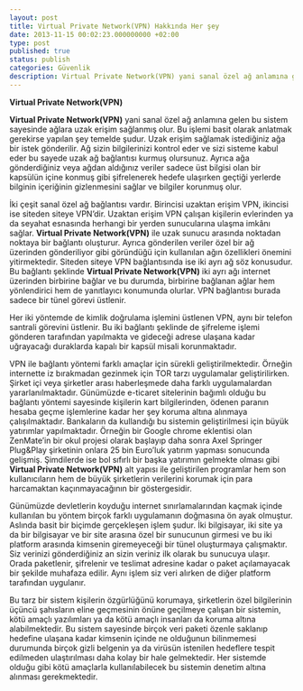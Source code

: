 ```yaml
---
layout: post
title: Virtual Private Network(VPN) Hakkında Her şey
date: 2013-11-15 00:02:23.000000000 +02:00
type: post
published: true
status: publish
categories: Güvenlik
description: Virtual Private Network(VPN) yani sanal özel ağ anlamına gelen bu sistem sayesinde ağlara uzak erişim sağlanmış olur. Bu işlemi basit olarak
---
```


**Virtual Private Network(VPN)**

**Virtual Private Network(VPN)** yani sanal özel ağ anlamına gelen bu sistem sayesinde ağlara uzak erişim sağlanmış olur. Bu işlemi basit olarak anlatmak gerekirse yapılan şey temelde şudur. Uzak erişim sağlamak istediğiniz ağa bir istek gönderilir. Ağ sizin bilgilerinizi kontrol eder ve sizi sisteme kabul eder bu sayede uzak ağ bağlantısı kurmuş olursunuz. Ayrıca ağa gönderdiğiniz veya ağdan aldığınız veriler sadece üst bilgisi olan bir kapsülün içine konmuş gibi şifrelenerek hedefe ulaşırken geçtiği yerlerde bilginin içeriğinin gizlenmesini sağlar ve bilgiler korunmuş olur.

İki çeşit sanal özel ağ bağlantısı vardır. Birincisi uzaktan erişim VPN, ikincisi ise siteden siteye VPN’dir. Uzaktan erişim VPN çalışan kişilerin evlerinden ya da seyahat esnasında herhangi bir yerden sunucularına ulaşma imkânı sağlar. **Virtual Private Network(VPN)** ile uzak sunucu arasında noktadan noktaya bir bağlantı oluşturur. Ayrıca gönderilen veriler özel bir ağ üzerinden gönderiliyor gibi göründüğü için kullanılan ağın özellikleri önemini yitirmektedir. Siteden siteye VPN bağlantısında ise iki ayrı ağ söz konusudur. Bu bağlantı şeklinde **Virtual Private Network(VPN)** iki ayrı ağı internet üzerinden birbirine bağlar ve bu durumda, birbirine bağlanan ağlar hem yönlendirici hem de yanıtlayıcı konumunda olurlar. VPN bağlantısı burada sadece bir tünel görevi üstlenir.

Her iki yöntemde de kimlik doğrulama işlemini üstlenen VPN, aynı bir telefon santrali görevini üstlenir. Bu iki bağlantı şeklinde de şifreleme işlemi gönderen tarafından yapılmakta ve gideceği adrese ulaşana kadar uğrayacağı duraklarda kapalı bir kapsül misali korunmaktadır.

VPN ile bağlantı yöntemi farklı amaçlar için sürekli geliştirilmektedir. Örneğin internette iz bırakmadan gezinmek için TOR tarzı uygulamalar geliştirilirken. Şirket içi veya şirketler arası haberleşmede daha farklı uygulamalardan yararlanılmaktadır. Günümüzde e-ticaret sitelerinin bağımlı olduğu bu bağlantı yöntemi sayesinde kişilerin kart bilgilerinden, ödenen paranın hesaba geçme işlemlerine kadar her şey koruma altına alınmaya çalışılmaktadır. Bankaların da kullandığı bu sistemin geliştirilmesi için büyük yatırımlar yapılmaktadır. Örneğin bir Google chrome eklentisi olan ZenMate’in bir okul projesi olarak başlayıp daha sonra Axel Springer Plug&Play şirketinin onlara 25 bin Euro’luk yatırım yapması sonucunda gelişmiş. Şimdilerde ise bol sıfırlı bir başka yatırımın gelmekte olması gibi **Virtual Private Network(VPN)** alt yapısı ile geliştirilen programlar hem son kullanıcıların hem de büyük şirketlerin verilerini korumak için para harcamaktan kaçınmayacağının bir göstergesidir.

Günümüzde devletlerin koyduğu internet sınırlamalarından kaçmak içinde kullanılan bu yöntem birçok farklı uygulamanın doğmasına ön ayak olmuştur. Aslında basit bir biçimde gerçekleşen işlem şudur. İki bilgisayar, iki site ya da bir bilgisayar ve bir site arasına özel bir sunucunun girmesi ve bu iki platform arasında kimsenin giremeyeceği bir tünel oluşturmaya çalışmaktır. Siz verinizi gönderdiğiniz an sizin veriniz ilk olarak bu sunucuya ulaşır. Orada paketlenir, şifrelenir ve teslimat adresine kadar o paket açılamayacak bir şekilde muhafaza edilir. Aynı işlem siz veri alırken de diğer platform tarafından uygulanır.

Bu tarz bir sistem kişilerin özgürlüğünü korumaya, şirketlerin özel bilgilerinin üçüncü şahısların eline geçmesinin önüne geçilmeye çalışan bir sistemin, kötü amaçlı yazılımları ya da kötü amaçlı insanları da koruma altına alabilmektedir. Bu sistem sayesinde birçok veri paketi özenle saklanıp hedefine ulaşana kadar kimsenin içinde ne olduğunun bilinmemesi durumunda birçok gizli belgenin ya da virüsün istenilen hedeflere tespit edilmeden ulaştırılması daha kolay bir hale gelmektedir. Her sistemde olduğu gibi kötü amaçlarla kullanılabilecek bu sistemin denetim altına alınması gerekmektedir.
